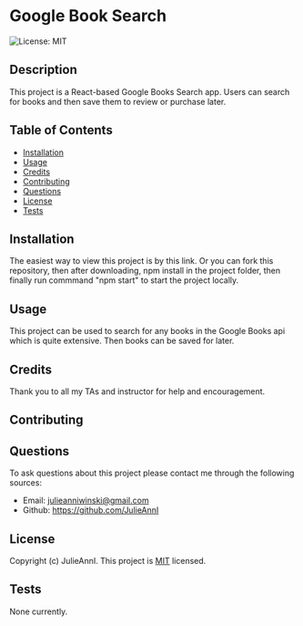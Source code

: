 # Google Book Search
  ![License: MIT](https://img.shields.io/badge/License-MIT-yellow.svg)  

  ## Description
  
  This project is a React-based Google Books Search app. Users can search for books and then save them to review or purchase later.
  
  ## Table of Contents
  
  - [Installation](#Installation)
  - [Usage](#Usage)
  - [Credits](#Credits)
  - [Contributing](#Contributing)
  - [Questions](#Questions)
  - [License](#License)
  - [Tests](#Tests)
  
  ## Installation
  
  The easiest way to view this project is by this link. Or you can fork this repository, then after downloading, npm install in the project folder, then finally run commmand "npm start" to start the project locally.
  
  ## Usage
  
  This project can be used to search for any books in the Google Books api which is quite extensive. Then books can be saved for later.

  
  
  ## Credits
  
  Thank you to all my TAs and instructor for help and encouragement.
  
  ## Contributing 
  
  
  
  ## Questions
  
  To ask questions about this project please contact me through the following sources:
  - Email: julieanniwinski@gmail.com
  - Github:  https://github.com/JulieAnnI
  
  
  
  ## License
  
  Copyright (c)  JulieAnnI.
    This project is [MIT](https://opensource.org/licenses/MIT) licensed.
  
  ## Tests
  
  None currently.